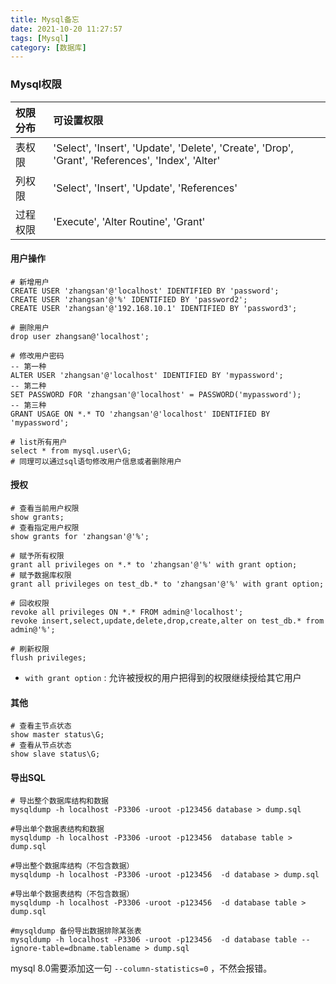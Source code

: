 ```yaml
---
title: Mysql备忘
date: 2021-10-20 11:27:57
tags: [Mysql]
category: [数据库]
---
```




### Mysql权限

| 权限分布  | 可设置权限                                                   |
| :------- | :----------------------------------------------------------- |
| 表权限    | 'Select', 'Insert', 'Update', 'Delete', 'Create', 'Drop', 'Grant', 'References', 'Index', 'Alter' |
| 列权限    | 'Select', 'Insert', 'Update', 'References'                   |
| 过程权限   | 'Execute', 'Alter Routine', 'Grant'                          |

<!-- more -->

#### 用户操作

```mysql
# 新增用户
CREATE USER 'zhangsan'@'localhost' IDENTIFIED BY 'password';
CREATE USER 'zhangsan'@'%' IDENTIFIED BY 'password2';
CREATE USER 'zhangsan'@'192.168.10.1' IDENTIFIED BY 'password3';

# 删除用户
drop user zhangsan@'localhost';

# 修改用户密码
-- 第一种
ALTER USER 'zhangsan'@'localhost' IDENTIFIED BY 'mypassword';
-- 第二种
SET PASSWORD FOR 'zhangsan'@'localhost' = PASSWORD('mypassword');
-- 第三种
GRANT USAGE ON *.* TO 'zhangsan'@'localhost' IDENTIFIED BY 'mypassword';

# list所有用户
select * from mysql.user\G;
# 同理可以通过sql语句修改用户信息或者删除用户
```

#### 授权

```mysql
# 查看当前用户权限
show grants;
# 查看指定用户权限
show grants for 'zhangsan'@'%'; 

# 赋予所有权限
grant all privileges on *.* to 'zhangsan'@'%' with grant option;
# 赋予数据库权限
grant all privileges on test_db.* to 'zhangsan'@'%' with grant option;

# 回收权限
revoke all privileges ON *.* FROM admin@'localhost';
revoke insert,select,update,delete,drop,create,alter on test_db.* from admin@'%';

# 刷新权限
flush privileges;
```

* `with grant option` : 允许被授权的用户把得到的权限继续授给其它用户



#### 其他

```mysql
# 查看主节点状态
show master status\G;
# 查看从节点状态
show slave status\G;
```



#### 导出SQL

```shell
# 导出整个数据库结构和数据
mysqldump -h localhost -P3306 -uroot -p123456 database > dump.sql

#导出单个数据表结构和数据
mysqldump -h localhost -P3306 -uroot -p123456  database table > dump.sql

#导出整个数据库结构（不包含数据）
mysqldump -h localhost -P3306 -uroot -p123456  -d database > dump.sql

#导出单个数据表结构（不包含数据）
mysqldump -h localhost -P3306 -uroot -p123456  -d database table > dump.sql

#mysqldump 备份导出数据排除某张表
mysqldump -h localhost -P3306 -uroot -p123456  -d database table --ignore-table=dbname.tablename > dump.sql

```
mysql 8.0需要添加这一句 `--column-statistics=0` ，不然会报错。




